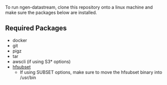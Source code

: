 To run ngen-datastream, clone this repository onto a linux machine and make sure the packages below are installed.

## Required Packages
* docker 
* git 
* pigz
* tar
* awscli (if using S3* options)
* [hfsubset](https://github.com/lynker-spatial/hfsubsetCLI)
  * If using SUBSET options, make sure to move the hfsubset binary into /usr/bin

